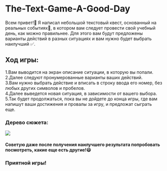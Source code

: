 # The-Text-Game-A-Good-Day
Всем привет!👋 Я написал небольшой текстовый квест, основанный на реальных событиях👀, в котором вам следует провести свой учебный день, как можно правильнее. Для этого вам будут предложены варианты действий в разных ситуациях и вам нужно будет выбрать наилучший ✅.

## Ход игры:
1.Вам выводится на экран описание ситуации, в которую вы попали.                                                                                           
2.Далее следуют пронумерованные варианты ваших действий.                                                                                                   
3.Вам нужно выбрать действие и вписать в строку ввода его номер, без любых других символов и пробелов.                                                     
4.Далее выведется новая ситуация, в зависимости от вашего выбора.                                                                                          
5.Так будет продолжаться, пока вы не дойдете до конца игры, где вам напишут ваши достижения и провалы за игру, и предложат сыграть еще.

### Дерево сюжета:
![](figures/img.png) 

#### Советую даже после получения наилучшего результата попробовать посмотреть, какие еще есть другие!😃
### Приятной игры!
